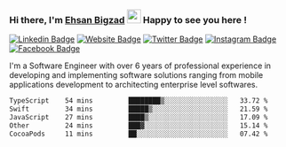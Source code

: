 ### Hi there, I'm <a href="https://ehsanbigzad.com" target="_blank">Ehsan Bigzad</a> <img src="https://media.giphy.com/media/hvRJCLFzcasrR4ia7z/giphy.gif" width="25px" height="25px"> Happy to see you here !

[![Linkedin Badge](https://img.shields.io/badge/-LinkedIn-0e76a8?style=flat-square&logo=Linkedin&logoColor=white)](https://linkedin.com/in/EhsanBigzad)
[![Website Badge](https://img.shields.io/badge/Website-3b5998?style=flat-square&logo=google-chrome&logoColor=white)](https://ehsanbigzad.com)
[![Twitter Badge](https://img.shields.io/badge/-Twitter-00acee?style=flat-square&logo=Twitter&logoColor=white)](https://twitter.com/EhsanBigzad)
[![Instagram Badge](https://img.shields.io/badge/-Instagram-e4405f?style=flat-square&logo=Instagram&logoColor=white)](https://instagram.com/ehsanbigzad/)
[![Facebook Badge](https://img.shields.io/badge/-Facebook-0088cc?style=flat-square&logo=Facebook&logoColor=white)](https://facebook.com/EhsanBigzad7)

I'm a Software Engineer with over 6 years of professional experience
in developing and implementing software solutions ranging from mobile applications development to architecting enterprise level softwares.

<!--START_SECTION:waka-->

```txt
TypeScript    54 mins         ████████▒░░░░░░░░░░░░░░░░   33.72 %
Swift         34 mins         █████▒░░░░░░░░░░░░░░░░░░░   21.59 %
JavaScript    27 mins         ████▒░░░░░░░░░░░░░░░░░░░░   17.09 %
Other         24 mins         ███▓░░░░░░░░░░░░░░░░░░░░░   15.14 %
CocoaPods     11 mins         ██░░░░░░░░░░░░░░░░░░░░░░░   07.42 %
```

<!--END_SECTION:waka-->
